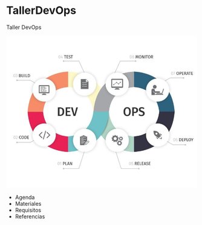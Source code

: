 # TallerDevOps
Taller DevOps 

![DevOps](https://github.com/mariotristan/TallerDevOps/blob/master/imagenes/DevOps.jpg?raw=true)

 - Agenda
 - Materiales
 - Requisitos
 - Referencias

